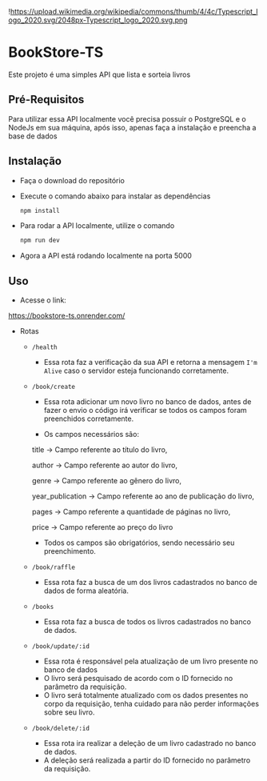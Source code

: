 !https://upload.wikimedia.org/wikipedia/commons/thumb/4/4c/Typescript_logo_2020.svg/2048px-Typescript_logo_2020.svg.png

# BookStore-TS

Este projeto é uma simples API que lista e sorteia livros

## Pré-Requisitos

Para utilizar essa API localmente você precisa possuir o PostgreSQL e o NodeJs em sua máquina, após isso, apenas faça a instalação e preencha a base de dados

## Instalação

- Faça o download do repositório
- Execute o comando abaixo para instalar as dependências
    
    ```jsx
    npm install
    ```
    
- Para rodar a API localmente, utilize o comando
    
    ```jsx
    npm run dev
    ```
    
- Agora a API está rodando localmente na porta 5000

## Uso

- Acesse o link:

https://bookstore-ts.onrender.com/

- Rotas
    - `/health`
        - Essa rota faz a verificação da sua API e retorna a mensagem `I'm Alive` caso o servidor esteja funcionando corretamente.
    - `/book/create`
        - Essa rota adicionar um novo livro no banco de dados, antes de fazer o envio o código irá verificar se todos os campos foram preenchidos corretamente.
        
        - Os campos necessários são:
        
        title → Campo referente ao título do livro, 
        
        author → Campo referente ao autor do livro, 
        
        genre → Campo referente ao gênero do livro, 
        
        year_publication → Campo referente ao ano de publicação do livro, 
        
        pages → Campo referente a quantidade de páginas no livro, 
        
        price → Campo referente ao preço do livro
        
        - Todos os campos são obrigatórios, sendo necessário seu preenchimento.
    - `/book/raffle`
        - Essa rota faz a busca de um dos livros cadastrados no banco de dados de forma aleatória.
    - `/books`
        - Essa rota faz a busca de todos os livros cadastrados no banco de dados.
    - `/book/update/:id`
        - Essa rota é responsável pela atualização de um livro presente no banco de dados
        - O livro será pesquisado de acordo com o ID fornecido no parâmetro da requisição.
        - O livro será totalmente atualizado com os dados presentes no corpo da requisição, tenha cuidado para não perder informações sobre seu livro.
    - `/book/delete/:id`
        - Essa rota ira realizar a deleção de um livro cadastrado no banco de dados.
        - A deleção será realizada a partir do ID fornecido no parâmetro da requisição.